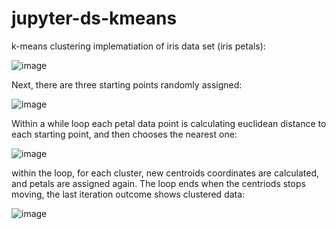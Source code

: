 # jupyter-ds-kmeans
k-means clustering implematiation of iris data set (iris petals):

![image](https://user-images.githubusercontent.com/108526552/177139368-81551fb5-71f1-41aa-b41f-abc94743b169.png)

Next, there are three starting points randomly assigned:

![image](https://user-images.githubusercontent.com/108526552/177139567-1c7d1375-82e7-4814-97ab-b8ff7d03a241.png)

Within a while loop each petal data point is calculating euclidean distance to each starting point, and then chooses the nearest one:

![image](https://user-images.githubusercontent.com/108526552/177139989-618c51a9-9102-4a2f-8a3d-572d8f9144db.png)

within the loop, for each cluster, new centroids coordinates are calculated, and petals are assigned again.
The loop ends when the centriods stops moving, the last iteration outcome shows clustered data:

![image](https://user-images.githubusercontent.com/108526552/177140787-000deaf5-3da3-4c11-a587-f6f8f35f9cf2.png)
